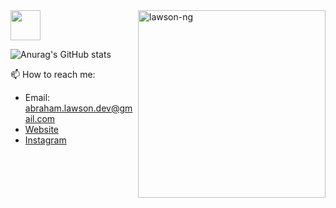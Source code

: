 <a href="https://dev.to/abrahamlawson">
<img src="https://d2fltix0v2e0sb.cloudfront.net/dev-badge.svg" width="48">
</a>
<img src="https://api.daily.dev/devcards/f2138b5fe4484781b1d7e65b9432d128.png?r=x5n" width="300"  align='right' width="400" alt="lawson-ng"/>



![Anurag's GitHub stats](https://github-readme-stats.vercel.app/api?username=newit-trungnt&show_icons=true&theme=radical)



📫 How to reach me: 
- Email: abraham.lawson.dev@gmail.com
- [Website](https://lawson-ng.com)
- [Instagram](https://www.instagram.com/lawson_nguyen/)

